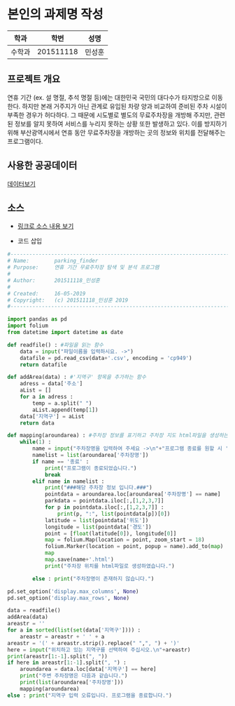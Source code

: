 # 본인의 과제명 작성

학과 | 학번 | 성명
---- | ---- | ---- 
수학과 |201511118 |민성훈


## 프로젝트 개요
연휴 기간 (ex. 설 명절, 추석 명절 등)에는 대한민국 국민의 대다수가 타지방으로 이동한다. 하지만 본래 거주지가 아닌 관계로 유입된 차량 양과 비교하여 준비된 주차 시설이 부족한 경우가 허다하다. 그 때문에 시도별로 별도의 무료주차장을 개방해 주지만, 관련된 정보를 알지 못하여 서비스를 누리지 못하는 상황 또한 발생하고 있다. 이를 방지하기 위해 부산광역시에서 연휴 동안 무료주차장을 개방하는 곳의 정보와 위치를 전달해주는 프로그램이다.

## 사용한 공공데이터 
[데이터보기](https://www.data.go.kr/dataset/fileDownload.do?atchFileId=FILE_000000001499724&fileDetailSn=1)

## 소스
* [링크로 소스 내용 보기](https://github.com/201511118/python2019/blob/master/201511118.py) 

* 코드 삽입
~~~python
#-------------------------------------------------------------------------------
# Name:        parking_finder
# Purpose:     연휴 기간 무료주차장 탐색 및 분석 프로그램
#
# Author:      201511118_민성훈
#
# Created:     16-05-2019
# Copyright:   (c) 201511118_민성훈 2019
#-------------------------------------------------------------------------------

import pandas as pd
import folium
from datetime import datetime as date

def readfile() : #파일을 읽는 함수
    data = input("파일이름을 입력하시요. ->")
    datafile = pd.read_csv(data+'.csv', encoding = 'cp949')
    return datafile

def addArea(data) : #'지역구' 항목을 추가하는 함수
    adress = data['주소']
    aList = []
    for a in adress :
        temp = a.split(" ")
        aList.append(temp[1])
    data['지역구'] = aList
    return data

def mapping(aroundarea) : #주차장 정보를 표기하고 주차장 지도 html파일을 생성하는 함수
    while(1) :
        name = input("주차장명을 입력하여 주세요 ->\n"+"프로그램 종료를 원할 시 '종료'를 입력하십시오")
        namelist = list(aroundarea['주차장명'])
        if name == '종료' :
            print("프로그램이 종료되었습니다.")
            break
        elif name in namelist :
            print("###해당 주차장 정보 입니다.###")
            pointdata = aroundarea.loc[aroundarea['주차장명'] == name]
            parkdata = pointdata.iloc[:,[1,2,3,7]]
            for p in pointdata.iloc[:,[1,2,3,7]] :
                print(p, ":", list(pointdata[p])[0])
            latitude = list(pointdata['위도'])
            longitude = list(pointdata['경도'])
            point = [float(latitude[0]), longitude[0]]
            map = folium.Map(location = point, zoom_start = 18)
            folium.Marker(location = point, popup = name).add_to(map)
            map
            map.save(name+'.html')
            print("주차장 위치를 html파일로 생성하였습니다.")

        else : print("주차장명이 존재하지 않습니다.")

pd.set_option('display.max_columns', None)
pd.set_option('display.max_rows', None)

data = readfile()
addArea(data)
areastr = ''
for a in sorted(list(set(data['지역구']))) :
    areastr = areastr + ' ' + a
areastr = '(' + areastr.strip().replace(" ",", ") + ')'
here = input("위치하고 있는 지역구를 선택하여 주십시오.\n"+areastr)
print(areastr[1:-1].split(", "))
if here in areastr[1:-1].split(", ") :
    aroundarea = data.loc[data['지역구'] == here]
    print("주변 주차장명은 다음과 같습니다.")
    print(list(aroundarea['주차장명']))
    mapping(aroundarea)
else : print("지역구 입력 오류입니다. 프로그램을 종료합니다.")
~~~
